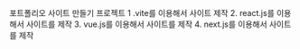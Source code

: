 포트폴리오 사이트 만들기 프로젝트
1 .vite를 이용해서 사이트 제작
2. react.js를 이용해서 사이트를 제작
3. vue.js를 이용해서 사이트를 제작
4. next.js를 이용해서 사이트를 제작